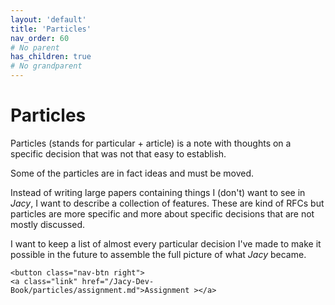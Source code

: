 ```yaml
---
layout: 'default'
title: 'Particles'
nav_order: 60
# No parent
has_children: true
# No grandparent
---
```


# Particles

Particles (stands for particular + article) is a note with thoughts on a specific decision that was not that easy to establish.

Some of the particles are in fact ideas and must be moved.

Instead of writing large papers containing things I (don't) want to see in _Jacy_, I want to describe a collection of features. These are kind of RFCs but particles are more specific and more about specific decisions that are not mostly discussed.

I want to keep a list of almost every particular decision I've made to make it possible in the future to assemble the full picture of what _Jacy_ became.
<div class="nav-btn-block">
    
    <button class="nav-btn right">
    <a class="link" href="/Jacy-Dev-Book/particles/assignment.md">Assignment ></a>
</button>

</div>

